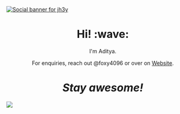 [![Social banner for jh3y](https://user-images.githubusercontent.com/54215788/140648015-449b6b89-adae-4b9f-9b47-c5beb65be658.jpg)](https://foxy4096)
<h1 align='center'> Hi! :wave:</h1>
<p align='center'>
I'm Aditya.
</p>
<p align='center'>For enquiries, reach out @foxy4096 or over on <a href="https://foxy4096.github.io">Website</a>.</p>

<h1 align='center'><i>Stay awesome!</i></h1>
<img src="https://camo.githubusercontent.com/82ae23bf8acd562506d98c9c694db142804a333ea18096a5a5e43f71ddc4cef7/68747470733a2f2f6769746875622d726561646d652d73746174732e76657263656c2e6170702f6170693f757365726e616d653d666f787934303936">
